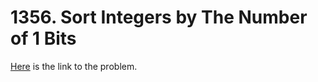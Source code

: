 # 1356. Sort Integers by The Number of 1 Bits

[Here](https://leetcode.com/problems/sort-integers-by-the-number-of-1-bits/) is the link to the problem.